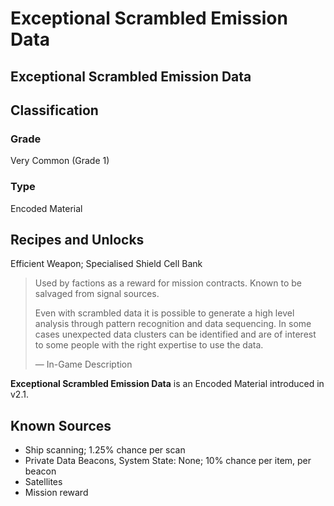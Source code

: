 # Exceptional Scrambled Emission Data
##  Exceptional Scrambled Emission Data

## Classification

### Grade

Very Common (Grade 1)

### Type

Encoded Material

## Recipes and Unlocks

Efficient Weapon; Specialised Shield Cell Bank

> 
> 
> Used by factions as a reward for mission contracts. Known to be salvaged from signal sources.
> 
> Even with scrambled data it is possible to generate a high level analysis through pattern recognition and data sequencing. In some cases unexpected data clusters can be identified and are of interest to some people with the right expertise to use the data.
> 
> 
> — In-Game Description
> 

**Exceptional Scrambled Emission Data** is an Encoded Material introduced in v2.1.

## Known Sources

- Ship scanning; 1.25% chance per scan
- Private Data Beacons, System State: None; 10% chance per item, per beacon
- Satellites
- Mission reward